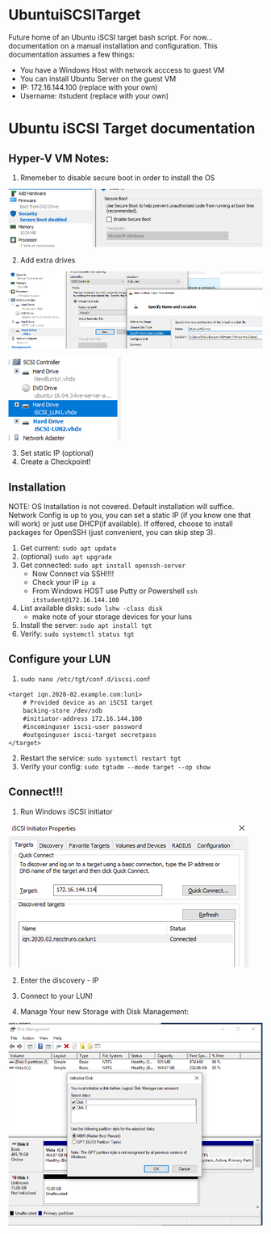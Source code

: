# UbuntuiSCSITarget
Future home of an Ubuntu iSCSI target bash script. For now... documentation on a manual installation and configuration.
This documentation assumes a few things:

* You have a Windows Host with network acccess to guest VM
* You can install Ubuntu Server on the guest VM
* IP: 172.16.144.100 (replace with your own)
* Username: itstudent (replace with your own)

# Ubuntu iSCSI Target documentation

## Hyper-V VM Notes:
1. Rmemeber to disable secure boot in order to install the OS

![Disable Secure Boot](https://github.com/redmondmj/UbuntuiSCSITarget/blob/master/images/secureBoot.PNG "Disable Secure Boot")

2. Add extra drives

![VM Disks](https://github.com/redmondmj/UbuntuiSCSITarget/blob/master/images/addDisk.PNG "Add disks to VM")


![VM Disks](https://github.com/redmondmj/UbuntuiSCSITarget/blob/master/images/Disks.PNG "Check disks to VM")

3. Set static IP (optional)
4. Create a Checkpoint!


## Installation
NOTE: OS Installation is not covered. Default installation will suffice. Network Config is up to you, you can set a static IP (if you know one that will work) or just use DHCP(if available). If offered, choose to install packages for OpenSSH (just convenient, you can skip step 3).

1. Get current: `sudo apt update`
2. (optional) `sudo apt upgrade`
3. Get connected: `sudo apt install openssh-server`
    * Now Connect via SSH!!!!
    * Check your IP ```ip a```
    * From Windows HOST use Putty or Powershell ``` ssh itstudent@172.16.144.100 ```
4. List available disks: `sudo lshw -class disk`
    * make note of your storage devices for your luns
5. Install the server: `sudo apt install tgt`
6. Verify: `sudo systemctl status tgt`

## Configure your LUN
1. `sudo nano /etc/tgt/conf.d/iscsi.conf`
```
<target iqn.2020-02.example.com:lun1>
    # Provided device as an iSCSI target
    backing-store /dev/sdb                            
    #initiator-address 172.16.144.100 
    #incominguser iscsi-user password
    #outgoinguser iscsi-target secretpass
</target>
```
2. Restart the service: `sudo systemctl restart tgt`
3. Verify your config: `sudo tgtadm --mode target --op show`


## Connect!!!

1. Run Windows iSCSI initiator

![Initiator](https://github.com/redmondmj/UbuntuiSCSITarget/blob/master/images/iSCSIInitiator.PNG "Windows iSCSI Initiator")

2. Enter the discovery - IP

3. Connect to your LUN!

4. Manage Your new Storage with Disk Management:

![Disk](https://github.com/redmondmj/UbuntuiSCSITarget/blob/master/images/diskManagement.PNG "Disk Management")

